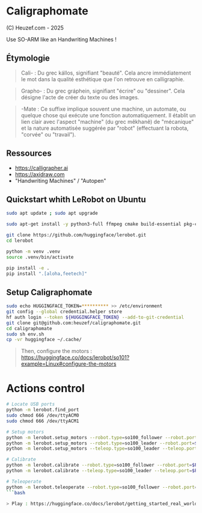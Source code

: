 # Caligraphomate
(C) Heuzef.com - 2025

Use SO-ARM like an Handwriting Machines !

## Étymologie
> Cali- : Du grec kállos, signifiant "beauté". Cela ancre immédiatement le mot dans la qualité esthétique que l'on retrouve en calligraphie.

> Grapho- : Du grec gráphein, signifiant "écrire" ou "dessiner". Cela désigne l'acte de créer du texte ou des images.

> -Mate : Ce suffixe implique souvent une machine, un automate, ou quelque chose qui exécute une fonction automatiquement. Il établit un lien clair avec l'aspect "machine" (du grec mêkhanê) de "mécanique" et la nature automatisée suggérée par "robot" (effectuant la robota, "corvée" ou "travail").

## Ressources
* https://calligrapher.ai
* https://axidraw.com
* "Handwriting Machines" / "Autopen"

## Quickstart whith LeRobot on Ubuntu

```bash
sudo apt update ; sudo apt upgrade

sudo apt-get install -y python3-full ffmpeg cmake build-essential pkg-config libavformat-dev libavcodec-dev libavdevice-dev libavutil-dev libswscale-dev libswresample-dev libavfilter-dev pkg-config python-is-python3

git clone https://github.com/huggingface/lerobot.git
cd lerobot

python -m venv .venv
source .venv/bin/activate

pip install -e .
pip install ".[aloha,feetech]"
```

## Setup Caligraphomate

```bash
sudo echo HUGGINGFACE_TOKEN=********** >> /etc/environment
git config --global credential.helper store
hf auth login --token ${HUGGINGFACE_TOKEN} --add-to-git-credential
git clone git@github.com:heuzef/caligraphomate.git
cd caligraphomate
sudo sh env.sh
cp -vr huggingface ~/.cache/
```

> Then, configure the motors : https://huggingface.co/docs/lerobot/so101?example=Linux#configure-the-motors

# Actions control

```bash
# Locate USB ports
python -m lerobot.find_port
sudo chmod 666 /dev/ttyACM0
sudo chmod 666 /dev/ttyACM1

# Setup motors
python -m lerobot.setup_motors --robot.type=so100_follower --robot.port=$PORT_FOLLOWER
python -m lerobot.setup_motors --robot.type=so100_leader --robot.port=$PORT_LEADER
python -m lerobot.setup_motors --teleop.type=so100_leader --teleop.port=$PORT_LEADER

# Calibrate
python -m lerobot.calibrate --robot.type=so100_follower --robot.port=$PORT_FOLLOWER --robot.id=follower
python -m lerobot.calibrate --teleop.type=so100_leader --teleop.port=$PORT_LEADER --teleop.id=leader

# Teleoperate
python -m lerobot.teleoperate --robot.type=so100_follower --robot.port=$PORT_FOLLOWER --robot.id=follower --teleop.type=so100_leader --teleop.port=$PORT_LEADER --teleop.id=leader
```bash

> Play : https://huggingface.co/docs/lerobot/getting_started_real_world_robot